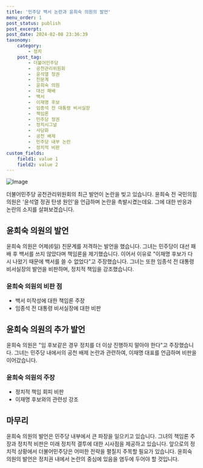 ```yaml
---
title: '민주당 백서 논란과 윤희숙 의원의 발언'
menu_order: 1
post_status: publish
post_excerpt: 
post_date: 2024-02-08 23:36:39
taxonomy:
    category:
        - 정치
    post_tag:
        - 더불어민주당
        -  공천관리위원회
        -  윤석열 정권
        -  친문계
        -  윤희숙 의원
        -  대선 패배
        -  백서
        -  이재명 후보
        -  임종석 전 대통령 비서실장
        -  책임론
        -  민주당 정권
        -  정치시그널
        -  사당화
        -  공천 배제
        -  민주당 내부 논란
        -  정치적 비판
custom_fields:
    field1: value 1
    field2: value 2
---
```


![Image](https://imgnews.pstatic.net/image/449/2024/02/07/0000267506_001_20240207134201573.jpg?type=w647)

더불어민주당 공천관리위원회의 최근 발언이 논란을 빚고 있습니다. 윤희숙 전 국민의힘 의원은 '윤석열 정권 탄생 원인'을 언급하며 논란을 촉발시켰는데요. 그에 대한 반응과 논란의 소지를 살펴보겠습니다.
## 윤희숙 의원의 발언
윤희숙 의원은 어제(6일) 친문계를 저격하는 발언을 했습니다. 그녀는 민주당이 대선 패배 후 백서를 쓰지 않았다며 책임론을 제기했습니다. 이어서 이유로 "이재명 후보가 다시 나왔기 때문에 백서를 쓸 수 없었다"고 주장했습니다. 그녀는 또한 임종석 전 대통령 비서실장의 발언을 비판하며, 정치적 책임을 강조했습니다.
### 윤희숙 의원의 비판 점
- 백서 미작성에 대한 책임론 주장
- 임종석 전 대통령 비서실장에 대한 비판
## 윤희숙 의원의 추가 발언
윤희숙 의원은 "임 후보같은 경우 정치를 더 이상 진행하지 말아야 한다"고 주장했습니다. 그녀는 민주당 내에서의 공천 배제 논란과 관련하여, 이재명 대표를 언급하며 비판을 이어갔습니다.
### 윤희숙 의원의 주장
- 정치적 책임 회피 비판
- 이재명 후보와의 관련성 강조
## 마무리
윤희숙 의원의 발언은 민주당 내부에서 큰 파장을 일으키고 있습니다. 그녀의 책임론 주장과 정치적 비판은 미래 정치적 결투에 대한 시사점을 제공하고 있습니다. 앞으로의 정치적 상황에서 더불어민주당은 어떠한 전략을 펼칠지 주목할 필요가 있습니다. 윤희숙 의원의 발언은 정치권 내에서 논란의 중심에 있음을 염두에 두어야 할 것입니다.

